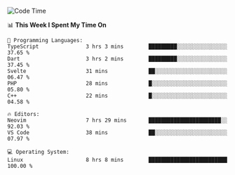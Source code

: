 <!-- [![Top Langs](https://github-readme-stats.vercel.app/api/top-langs/?username=gagahsyuja&theme=dracula&hide_border=true&border_radius=7)](https://github.com/anuraghazra/github-readme-stats) -->

<!--START_SECTION:waka-->
![Code Time](http://img.shields.io/badge/Code%20Time-693%20hrs%2036%20mins-blue)

📊 **This Week I Spent My Time On** 

```text
💬 Programming Languages: 
TypeScript               3 hrs 3 mins        █████████░░░░░░░░░░░░░░░░   37.65 % 
Dart                     3 hrs 2 mins        █████████░░░░░░░░░░░░░░░░   37.45 % 
Svelte                   31 mins             ██░░░░░░░░░░░░░░░░░░░░░░░   06.47 % 
PHP                      28 mins             █░░░░░░░░░░░░░░░░░░░░░░░░   05.80 % 
C++                      22 mins             █░░░░░░░░░░░░░░░░░░░░░░░░   04.58 % 

🔥 Editors: 
Neovim                   7 hrs 29 mins       ███████████████████████░░   92.03 % 
VS Code                  38 mins             ██░░░░░░░░░░░░░░░░░░░░░░░   07.97 % 

💻 Operating System: 
Linux                    8 hrs 8 mins        █████████████████████████   100.00 % 
```


<!--END_SECTION:waka-->

